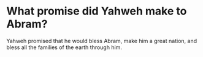 # What promise did Yahweh make to Abram?

Yahweh promised that he would bless Abram, make him a great nation, and bless all the families of the earth through him.
